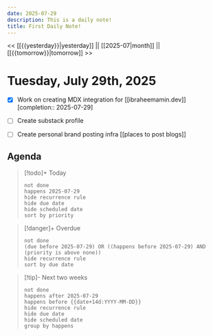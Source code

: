```yaml
---
date: 2025-07-29
description: This is a daily note!
title: First Daily Note!
---
```

<< [[{{yesterday}}|yesterday]] || [[2025-07|month]] || [[{{tomorrow}}|tomorrow]] >>
# Tuesday, July 29th, 2025

- [x] Work on creating MDX integration for [[ibraheemamin.dev]]  [completion:: 2025-07-29]
- [ ] Create substack profile
- [ ] Create personal brand posting infra [[places to post blogs]]


## Agenda

> [!todo]+ Today
>
> ```tasks
> not done
> happens 2025-07-29
> hide recurrence rule
> hide due date
> hide scheduled date
> sort by priority
> ```

> [!danger]+ Overdue
>
> ```tasks
> not done
> (due before 2025-07-29) OR ((happens before 2025-07-29) AND (priority is above none))
> hide recurrence rule
> sort by due date
> ```

> [!tip]- Next two weeks
>
> ```tasks
> not done
> happens after 2025-07-29
> happens before {{date+14d:YYYY-MM-DD}}
> hide recurrence rule
> hide due date
> hide scheduled date
> group by happens
> ```
